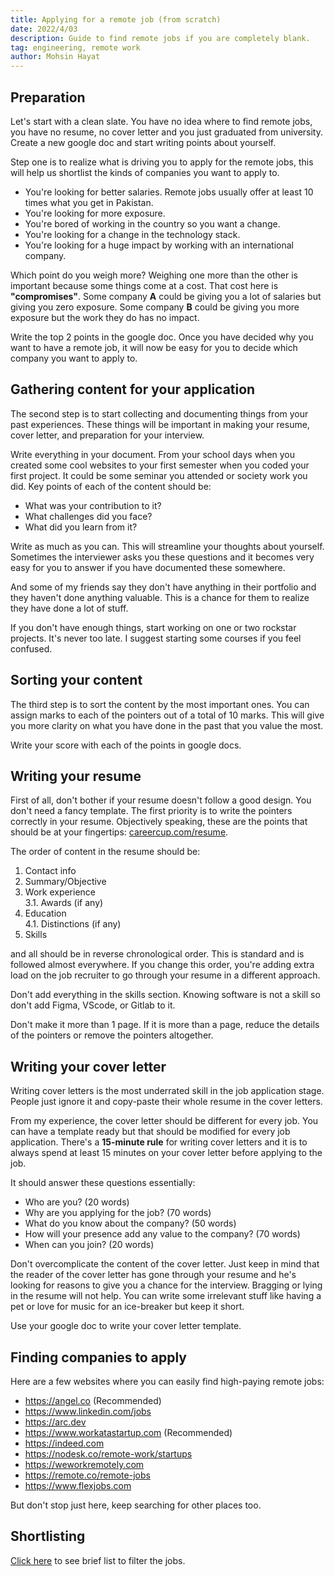 ```yaml
---
title: Applying for a remote job (from scratch)
date: 2022/4/03
description: Guide to find remote jobs if you are completely blank.
tag: engineering, remote work
author: Mohsin Hayat
---
```


## Preparation

Let's start with a clean slate. You have no idea where to find remote jobs, you have no resume, no cover letter and you just graduated from university. Create a new google doc and start writing points about yourself.

Step one is to realize what is driving you to apply for the remote jobs, this will help us shortlist the kinds of companies you want to apply to.

- You're looking for better salaries. Remote jobs usually offer at least 10 times what you get in Pakistan.
- You're looking for more exposure.
- You're bored of working in the country so you want a change.
- You're looking for a change in the technology stack.
- You're looking for a huge impact by working with an international company.

Which point do you weigh more? Weighing one more than the other is important because some things come at a cost. That cost here is **"compromises"**. Some company **A** could be giving you a lot of salaries but giving you zero exposure. Some company **B** could be giving you more exposure but the work they do has no impact.

Write the top 2 points in the google doc. Once you have decided why you want to have a remote job, it will now be easy for you to decide which company you want to apply to.

## Gathering content for your application

The second step is to start collecting and documenting things from your past experiences. These things will be important in making your resume, cover letter, and preparation for your interview.

Write everything in your document. From your school days when you created some cool websites to your first semester when you coded your first project. It could be some seminar you attended or society work you did. Key points of each of the content should be:
- What was your contribution to it?
- What challenges did you face?
- What did you learn from it?

Write as much as you can. This will streamline your thoughts about yourself. Sometimes the interviewer asks you these questions and it becomes very easy for you to answer if you have documented these somewhere.

And some of my friends say they don't have anything in their portfolio and they haven't done anything valuable. This is a chance for them to realize they have done a lot of stuff.

If you don't have enough things, start working on one or two rockstar projects. It's never too late. I suggest starting some courses if you feel confused.

## Sorting your content

The third step is to sort the content by the most important ones. You can assign marks to each of the pointers out of a total of 10 marks. This will give you more clarity on what you have done in the past that you value the most.

Write your score with each of the points in google docs.

## Writing your resume

First of all, don't bother if your resume doesn't follow a good design. You don't need a fancy template. The first priority is to write the pointers correctly in your resume. Objectively speaking, these are the points that should be at your fingertips: [careercup.com/resume](https://www.careercup.com/resume).

The order of content in the resume should be:

1. Contact info
2. Summary/Objective
3. Work experience   
3.1. Awards (if any)
4. Education   
4.1. Distinctions (if any)
5. Skills

and all should be in reverse chronological order. This is standard and is followed almost everywhere. If you change this order, you're adding extra load on the job recruiter to go through your resume in a different approach.

Don't add everything in the skills section. Knowing software is not a skill so don't add Figma, VScode, or Gitlab to it.

Don't make it more than 1 page. If it is more than a page, reduce the details of the pointers or remove the pointers altogether.

## Writing your cover letter

Writing cover letters is the most underrated skill in the job application stage. People just ignore it and copy-paste their whole resume in the cover letters. 

From my experience, the cover letter should be different for every job. You can have a template ready but that should be modified for every job application. There's a **15-minute rule** for writing cover letters and it is to always spend at least 15 minutes on your cover letter before applying to the job.

It should answer these questions essentially:

- Who are you? (20 words)
- Why are you applying for the job? (70 words)
- What do you know about the company? (50 words)
- How will your presence add any value to the company? (70 words)
- When can you join? (20 words)

Don't overcomplicate the content of the cover letter. Just keep in mind that the reader of the cover letter has gone through your resume and he's looking for reasons to give you a chance for the interview. Bragging or lying in the resume will not help. You can write some irrelevant stuff like having a pet or love for music for an ice-breaker but keep it short.

Use your google doc to write your cover letter template.

## Finding companies to apply

Here are a few websites where you can easily find high-paying remote jobs:

- https://angel.co (Recommended)
- https://www.linkedin.com/jobs
- https://arc.dev
- https://www.workatastartup.com (Recommended)
- https://indeed.com
- https://nodesk.co/remote-work/startups
- https://weworkremotely.com
- https://remote.co/remote-jobs
- https://www.flexjobs.com

But don't stop just here, keep searching for other places too.

## Shortlisting

[Click here](/posts/shortlisting-remote-companies) to see brief list to filter the jobs. 
